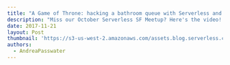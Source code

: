 ```yaml
---
title: "A Game of Throne: hacking a bathroom queue with Serverless and IoT"
description: "Miss our October Serverless SF Meetup? Here's the video! Learn how to hack a hectic bathroom queue serverless-ly with IoT sensors."
date: 2017-11-21
layout: Post
thumbnail: 'https://s3-us-west-2.amazonaws.com/assets.blog.serverless.com/game_throne.jpg'
authors:
  - AndreaPasswater
---
```


